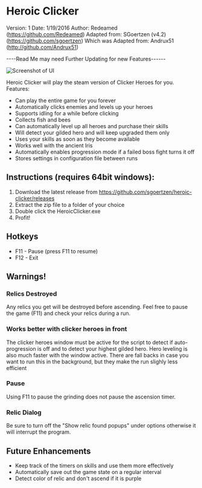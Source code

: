 # Heroic Clicker 
Version: 1
Date: 1/19/2016
Author: Redeamed (https://github.com/Redeamed)
Adapted from: SGoertzen (v4.2)(https://github.com/sgoertzen)
Which was Adapted from: Andrux51 (http://github.com/Andrux51)


----Read Me may need Further Updating for new Features------

![Screenshot of UI](https://raw.githubusercontent.com/sgoertzen/heroic-clicker/master/Screenshot.png)

Heroic Clicker will play the steam version of Clicker Heroes for you.  
Features:
- Can play the entire game for you forever
- Automatically clicks enemies and levels up your heroes
- Supports idling for a while before clicking
- Collects fish and bees
- Can automatically level up all heroes and purchase their skills
- Will detect your gilded hero and will keep upgraded them only
- Uses your skills as soon as they become available
- Works well with the ancient Iris
- Automatically enables progression mode if a failed boss fight turns it off
- Stores settings in configuration file between runs

## Instructions (requires 64bit windows):
1. Download the latest release from https://github.com/sgoertzen/heroic-clicker/releases
2. Extract the zip file to a folder of your choice
3. Double click the HeroicClicker.exe
4. Profit!

## Hotkeys
- F11 - Pause (press F11 to resume)
- F12 - Exit

## Warnings!
### Relics Destroyed
Any relics you get will be destroyed before ascending.  Feel free to pause the game (F11) and check your relics during a run.  
### Works better with clicker heroes in front
The clicker heroes window must be active for the script to detect if auto-progression is off and to detect your highest gilded hero.  Hero leveling is also much faster with the window active.  There are fall backs in case you want to run this in the background, but they make the run slighly less efficient 
### Pause
Using F11 to pause the grinding does not pause the ascension timer.
### Relic Dialog
Be sure to turn off the "Show relic found popups" under options otherwise it will interrupt the program.

## Future Enhancements
- Keep track of the timers on skills and use them more effectively
- Automatically save out the game state on a regular interval
- Detect color of relic and don't ascend if it is purple
